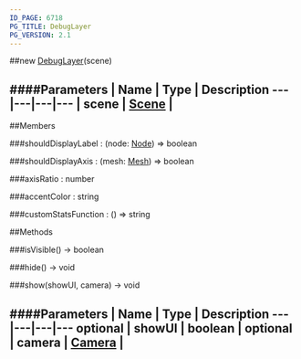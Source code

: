 ```yaml
---
ID_PAGE: 6718
PG_TITLE: DebugLayer
PG_VERSION: 2.1
---
```

##new [DebugLayer](page.php?p=6718)(scene)




####Parameters
 | Name | Type | Description
---|---|---|---
 | scene | [Scene](page.php?p=6662) | 
---

##Members

###shouldDisplayLabel : (node: [Node](page.php?p=6630)) =&gt; boolean




###shouldDisplayAxis : (mesh: [Mesh](page.php?p=6659)) =&gt; boolean




###axisRatio : number




###accentColor : string




###customStatsFunction : () =&gt; string









##Methods

###isVisible() &rarr; boolean




###hide() &rarr; void




###show(showUI, camera) &rarr; void

####Parameters
 | Name | Type | Description
---|---|---|---
optional | showUI | boolean | 
optional | camera | [Camera](page.php?p=6631) | 
---
